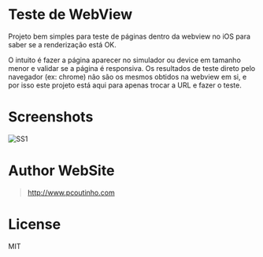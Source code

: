 # Teste de WebView

Projeto bem simples para teste de páginas dentro da webview no iOS para saber se a renderização está OK.
  
O intuito é fazer a página aparecer no simulador ou device em tamanho menor e validar se a página é responsiva. Os resultados de teste direto pelo navegador (ex: chrome) não são os mesmos obtidos na webview em si, e por isso este projeto está aqui para apenas trocar a URL e fazer o teste. 

# Screenshots

![SS1](https://github.com/prsolucoes/TesteWebView/raw/master/Extras/Screenshots/ss1.png "Screenshot 1")

# Author WebSite

> http://www.pcoutinho.com

# License

MIT
